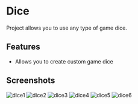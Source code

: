 # Dice

Project allows you to use any type of game dice.

## Features

- Allows you to create custom game dice

## Screenshots
![dice1](https://user-images.githubusercontent.com/28564411/201902702-12ad8a92-1fe0-441e-8a53-3a6f59605b1e.jpg)
![dice2](https://user-images.githubusercontent.com/28564411/201902708-70d5fb95-9dc1-4006-bd64-715fedc3120c.jpg)
![dice3](https://user-images.githubusercontent.com/28564411/201902709-c8b2d32e-3dee-4f59-9240-e9d0a85aeb58.jpg)
![dice4](https://user-images.githubusercontent.com/28564411/201902711-1964def1-a53c-44d6-91a8-fc6b7e774f4d.jpg)
![dice5](https://user-images.githubusercontent.com/28564411/201902715-450f78fc-a7cd-4684-9a5c-c5d5f534739e.jpg)
![dice6](https://user-images.githubusercontent.com/28564411/201902716-d3d27f59-4360-479b-a784-fef6492f1194.jpg)
